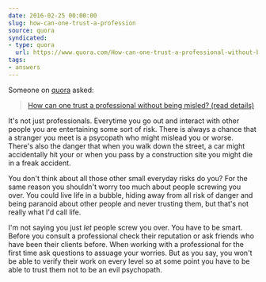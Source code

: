 ```yaml
---
date: 2016-02-25 00:00:00
slug: how-can-one-trust-a-profession
source: quora
syndicated:
- type: quora
  url: https://www.quora.com/How-can-one-trust-a-professional-without-being-misled-read-details/answer/Roy-Tang
tags:
- answers
---
```


Someone on [quora](https://quora.com) asked:

> [How can one trust a professional without being misled? (read details)](https://www.quora.com/How-can-one-trust-a-professional-without-being-misled-read-details/answer/Roy-Tang)


It's not just professionals. Everytime you go out and interact with other people you are entertaining some sort of risk. There is always a chance that a stranger you meet is a psycopath who might mislead you or worse. There's also the danger that when you walk down the street, a car might accidentally hit your or when you pass by a construction site you might die in a freak accident. 



You don't think about all those other small everyday risks do you? For the same reason you shouldn't worry too much about people screwing you over. You could live life in a bubble, hiding away from all risk of danger and being paranoid about other people and never trusting them, but that's not really what I'd call life.



I'm not saying you just *let* people screw you over. You have to be smart. Before you consult a professional check their reputation or ask friends who have been their clients before. When working with a professional for the first time ask questions to assuage your worries. But as you say, you won't be able to verify their work on every level so at some point you have to be able to trust them not to be an evil psychopath.